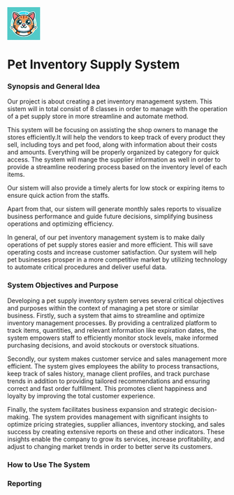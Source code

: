 <img src="https://github.com/CQ0113/Pet-Inventory-Management-System/blob/main/LOGO/OIG3.jpg" alt="Logo" width="75" height="75"  align="center">


# Pet Inventory Supply System

### Synopsis and General Idea
Our project is about creating a pet inventory management system. This sistem will in total consist of 8 classes in order to manage with the operation of a pet supply store in more streamline and automate method.

This system will be focusing on assisting the shop owners to manage the stores efficiently.It will help the vendors to keep track of every product they sell, including toys and pet food, along with information about their costs and amounts. Everything will be properly organized by category for quick access. The system will mange the supplier information as well in order to provide a streamline reodering process based on the inventory level of each items.

Our sistem will also provide a timely alerts for low stock or expiring items to ensure quick action from the staffs.

Apart from that, our sistem will generate monthly sales reports to visualize business performance and guide future decisions, simplifying business operations and optimizing efficiency.

In general, of our pet inventory management system is to make daily operations of pet supply stores easier and more efficient. This will save operating costs and increase customer satisfaction. Our system will help pet businesses prosper in a more competitive market by utilizing technology to automate critical procedures and deliver useful data.

### System Objectives and Purpose
Developing a pet supply inventory system serves several critical objectives and purposes within the context of managing a pet store or similar business. Firstly, such a system that aims to streamline and optimize inventory management processes. By providing a centralized platform to track items, quantities, and relevant information like expiration dates, the system empowers staff to efficiently monitor stock levels, make informed purchasing decisions, and avoid stockouts or overstock situations.

Secondly, our system makes customer service and sales management more efficient. The system gives employees the ability to process transactions, keep track of sales history, manage client profiles, and track purchase trends in addition to providing tailored recommendations and ensuring correct and fast order fulfillment. This promotes client happiness and loyalty by improving the total customer experience.

Finally, the system facilitates business expansion and strategic decision-making. The system provides management with significant insights to optimize pricing strategies, supplier alliances, inventory stocking, and sales success by creating extensive reports on these and other indicators. These insights enable the company to grow its services, increase profitability, and adjust to changing market trends in order to better serve its customers.

### How to Use The System

### Reporting








